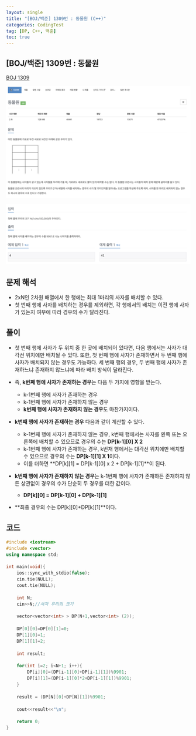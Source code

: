 ```yaml
---
layout: single
title: "[BOJ/백준] 1309번 : 동물원 (C++)"
categories: CodingTest
tag: [DP, C++, 백준]
toc: true
---
```


## [BOJ/백준] 1309번 : 동물원
[BOJ 1309](https://www.acmicpc.net/problem/1309)

![Alt text](/assets/BOJimages/1309_1.png)

![Alt text](/assets/BOJimages/1309_2.png)

## 문제 해석
- 2xN인 2차원 배열에서 한 행에는 최대 1마리의 사자를 배치할 수 있다.
- 첫 번째 행에 사자를 배치하는 경우를 제외하면, 각 행에서의 배치는 이전 행에 사자가 있는지 여부에 따라 경우의 수가 달라진다.

## 풀이
- 첫 번째 행에 사자가 두 위치 중 한 곳에 배치되어 있다면, 다음 행에서는 사자가 대각선 위치에만 배치될 수 있다. 또한, 첫 번째 행에 사자가 존재하면서 두 번째 행에 사자가 배치되지 않는 경우도 가능하다. 세 번째 행의 경우, 두 번째 행에 사자가 존재하느냐 존재하지 않느냐에 따라 배치 방식이 달라진다.

- 즉, **k번째 행에 사자가 존재하는 경우**는 다음 두 가지에 영향을 받는다.
    - k-1번째 행에 사자가 존재하는 경우
    - k-1번째 행에 사자가 존재하지 않는 경우
    - **k번째 행에 사자가 존재하지 않는 경우**도 마찬가지이다.

- **k번째 행에 사자가 존재하는 경우** 다음과 같이 계산할 수 있다.
    - k-1번째 행에 사자가 존재하지 않는 경우, k번째 행에서는 사자를 왼쪽 또는 오른쪽에 배치할 수 있으므로 경우의 수는 **DP[k-1][0] X 2**
    - k-1번째 행에 사자가 존재하는 경우, k번재 행에서는 대각선 위치에만 배치할 수 있으므로 경우의 수는 **DP[k-1][1] X 1**이다.
    - 이를 더하면 **DP[k][1] = DP[k-1][0] x 2 + DP[k-1][1]**이 된다.

- **k번째 행에 사자가 존재하지 않는 경우**는 k-1번째 행에 사자가 존재하든 존재하지 않든 상관없이 경우의 수가 단순히 두 경우를 더한 값이다.
    - **DP[k][0] = DP[k-1][0] + DP[k-1][1]**
- **최종 경우의 수는 DP[k][0]+DP[k][1]**이다.


## 코드

```cpp
#include <iostream>
#include <vector>
using namespace std;

int main(void){
    ios::sync_with_stdio(false);
    cin.tie(NULL);
    cout.tie(NULL);

    int N;
    cin>>N;//사자 우리의 크기

    vector<vector<int> > DP(N+1,vector<int> (2));

    DP[0][0]=DP[0][1]=0;
    DP[1][0]=1;
    DP[1][1]=2;

    int result;

    for(int i=2; i<N+1; i++){
        DP[i][0]=(DP[i-1][0]+DP[i-1][1])%9901;
        DP[i][1]=(DP[i-1][0]*2+DP[i-1][1])%9901;
    }

    result = (DP[N][0]+DP[N][1])%9901;

    cout<<result<<"\n";

    return 0;
}
```